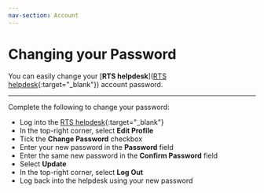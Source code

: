 ```yaml
---
nav-section: Account
---
```

# Changing your Password

You can easily change your [**RTS helpdesk**]([RTS helpdesk](https://helpdesk.rts-solutions.net){:target="_blank"}) account password.

___
Complete the following to change your password:

- Log into the [RTS helpdesk](https://helpdesk.rts-solutions.net){:target="_blank"}
- In the top-right corner, select **Edit Profile**
- Tick the **Change Password** checkbox
- Enter your new password in the **Password** field
- Enter the same new password in the **Confirm Password** field
- Select **Update**
- In the top-right corner, select **Log Out**
- Log back into the helpdesk using your new password
